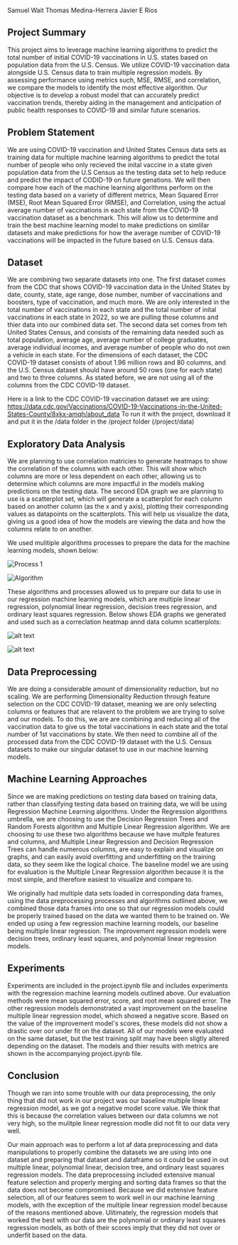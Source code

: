 **<All Authors>** 
Samuel Wait
Thomas Medina-Herrera
Javier E Rios

## Project Summary

This project aims to leverage machine learning algorithms to predict the total number of initial COVID-19 vaccinations in U.S. states based on population data from the U.S. Census. We utilize COVID-19 vaccination data alongside U.S. Census data to train multiple regression models. By assessing performance using metrics such, MSE, RMSE, and correlation, we compare the models to identify the most effective algorithm. Our objective is to develop a robust model that can accurately predict vaccination trends, thereby aiding in the management and anticipation of public health responses to COVID-19 and similar future scenarios.

## Problem Statement 
We are using COVID-19 vaccination and United States Census data sets as training data for multiple machine learning algorithms to predict the total number of people who only recieved the inital vaccine in a state given population data from the U.S Census as the testing data set to help reduce and predict the impact of CODID-19 on future genations. We will then compare how each of the machine learning algorithms perform on the testing data based on a variety of different metrics, Mean Squared Error (MSE), Root Mean Squared Error (RMSE), and Correlation, using the actual average number of vaccinations in each state from the COVID-19 vaccination dataset as a benchmark. This will allow us to determine and train the best machine learning model to make predictions on simlilar datasets and make predictions for how the average number of COVID-19 vaccinations will be impacted in the future based on U.S. Census data.

## Dataset 

We are combining two separate datasets into one. The first dataset comes from the CDC that shows COVID-19 vaccination data in the United States by date, county, state, age range, dose number, number of vaccinations and boosters, type of vaccination, and much more. We are only interested in the total number of vaccinations in each state and the total number of inital vaccinations in each state in 2022, so we are pulling those columns and thier data into our combined data set. The second data set comes from teh United States Census, and consists of the remaining data needed such as total population, average age, average number of college graduates, average individual incomes, and average number of people who do not own a vehicle in each state. For the dimensions of each dataset, the CDC COVID-19 dataset consists of about 1.96 million rows and 80 columns, and the U.S. Census dataset should have around 50 rows (one for each state) and two to three columns. As stated before, we are not using all of the columns from the CDC COVID-19 dataset.

Here is a link to the CDC COVID-19 vaccination dataset we are using: https://data.cdc.gov/Vaccinations/COVID-19-Vaccinations-in-the-United-States-County/8xkx-amqh/about_data
To run it with the project, download it and put it in the /data folder in the /project folder (/project/data)

## Exploratory Data Analysis 

We are planning to use correlation matricies to generate heatmaps to show the correlation of the columns with each other. This will show which columns are more or less dependent on each other, allowing us to determine which columns are more impactful in the models making predictions on the testing data. The second EDA graph we are planning to use is a scatterplot set, which will generate a scatterplot for each column based on another column (as the x and y axis), plotting their corresponding values as datapoints on the scatterplots. This will help us visualize the data, giving us a good idea of how the models are viewing the data and how the columns relate to on another.

We used mulitiple algorithms processes to prepare the data for the machine learning models, shown below:

![Process 1](image.png)

![Algorithm](image-1.png)

These algorithms and processes allowed us to prepare our data to use in our regression machine learning models, which are multiple linear regression, polynomial linear regression, decision trees regression, and ordinary least squares regression. Below shows EDA graphs we generated and used such as a correclation heatmap annd data column scatterplots:

![alt text](image-2.png)

![alt text](image-3.png)

## Data Preprocessing 

We are doing a considerable amount of dimensionality reduction, but no scaling. We are performing Dimensionality Reduction through feature selection on the CDC COVID-19 dataset, meaning we are only selecting columns or features that are relavent to the problem we are trying to solve and our models. To do this, we are are combining and reducing all of the vaccination data to give us the total vaccinations in each state and the total number of 1st vaccinations by state. We then need to combine all of the processed data from the CDC COVID-19 dataset with the U.S. Census datasets to make our singular dataset to use in our machine learning models.

## Machine Learning Approaches

Since we are making predictions on testing data based on training data, rather than classifying testing data based on training data, we will be using Regression Machine Learning algorithms. Under the Regression algorithms umbrella, we are choosing to use the Decision Regression Trees and Random Forests algorithm and Multiple Linear Regression algorithm. We are choosing to use these two algorithms because we have multple features and columns, and Multiple Linear Regression and Decision Regression Trees can handle numerous columns, are easy to explain and visualize on graphs, and can easily avoid overfitting and underfitting on the training data, so they seem like the logical choice. The baseline model we are using for evaluation is the Multiple Linear Regression algorithm because it is the most simple, and therefore easiest to visualize and compare to.

We originally had multiple data sets loaded in corresponding data frames, using the data preprocessing processes and algorithms outlined above, we combined those data frames into one so that our regression models could be properly trained based on the data we wanted them to be trained on. We ended up using a few regression machine learning models, our baseline being multiple linear regression. The improvement regression models were decision trees, ordinary least squares, and polynomial linear regression models. 

## Experiments 

Experiments are included in the project.ipynb file and includes experiments with the regression machine learning models outlined above. Our evaluation methods were mean squared error, score, and root mean squared error. The other regression models demonstrated a vast improvement on the baseline multiple linear regression model, which showed a negative score. Based on the value of the improvement model's scores, these models did not show a drastic over oor under fit on the dataset. All of our models were evaluated on the same dataset, but the test training split may have been sligtly altered depending on the dataset. The models and thier results with metrics are shown in the accompanying project.ipynb file. 

## Conclusion

Though we ran into some trouble with our data preprocessing, the only thing that did not work in our project was our baseline multiple linear regression model, as we got a negative model score value. We think that this is because the correlation values between our data columns we not very high, so the mulitple linear regression modle did not fit to our data very well.

Our main approach was to perform a lot af data preprocessing and data manipulations to properly combine the datasets we are using into one dataset and preparing that dataset and dataframe so it could be used in out multiple linear, polynomial linear, decision tree, and ordinary least squares regression models. The data preprocessing included extensive manual feature selection and properly merging and sorting data frames so that the data does not become compromised. Because we did extensive feature selection, all of our features seem to work well in our machine learning models, with the exception of the multiple linear regression model because of the reasons mentioned above. Ulitimately, the regression models that worked the best with our data are the polynomial or ordinary least squares regression models, as both of their scores imply that they did not over or underfit based on the data.
